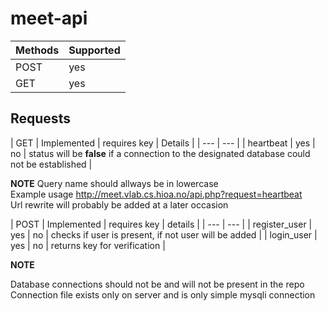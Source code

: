 # meet-api

| Methods | Supported |
| --- | --- |
| POST | yes |
| GET | yes |

## Requests
| GET | Implemented | requires key | Details |
| --- | --- |
| heartbeat | yes | no | status will be **false** if a connection to the designated database could not be established |

**NOTE** Query name should allways be in lowercase <br />
Example usage http://meet.vlab.cs.hioa.no/api.php?request=heartbeat <br />
Url rewrite will probably be added at a later occasion

| POST | Implemented | requires key | details |
| --- | --- |
| register_user | yes | no | checks if user is present, if not user will be added |
| login_user | yes | no | returns key for verification |



**NOTE**

Database connections should not be and will not be present in the repo
Connection file exists only on server and is only simple mysqli connection